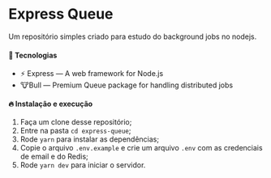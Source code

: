 # Express Queue

Um repositório simples criado para estudo do background jobs no nodejs.

#### 🚀 Tecnologias

- ⚡ Express — A web framework for Node.js
- 🐮Bull — Premium Queue package for handling distributed jobs

#### 🔥 Instalação e execução

1. Faça um clone desse repositório;
2. Entre na pasta `cd express-queue`;
3. Rode `yarn` para instalar as dependências;
4. Copie o arquivo `.env.example` e crie um arquivo `.env` com as credenciais de email e do Redis;
5. Rode `yarn dev` para iniciar o servidor.
